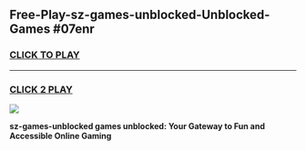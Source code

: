 
## Free-Play-sz-games-unblocked-Unblocked-Games #07enr
<h3>
<a href="https://news.freeplayer.one?title=sz-games-unblocked&ref=8M">CLICK TO PLAY</a></h3>
<hr>

<h3>
<a href="https://news.freeplayer.one?title=sz-games-unblocked&ref=8M">CLICK 2 PLAY</a>
  
</h3>

<a href="https://news.freeplayer.one?title=sz-games-unblocked&ref=8M"><img src="https://clearcache.store/games.png"></a>


**sz-games-unblocked games unblocked: Your Gateway to Fun and Accessible Online Gaming**
